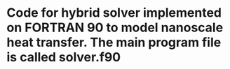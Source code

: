 # Code for hybrid solver implemented on FORTRAN 90 to model nanoscale heat transfer. The main program file is called solver.f90 
